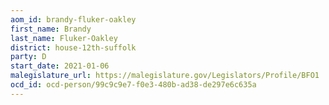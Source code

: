 ```yaml
---
aom_id: brandy-fluker-oakley
first_name: Brandy
last_name: Fluker-Oakley
district: house-12th-suffolk
party: D
start_date: 2021-01-06
malegislature_url: https://malegislature.gov/Legislators/Profile/BFO1
ocd_id: ocd-person/99c9c9e7-f0e3-480b-ad38-de297e6c635a
---
```

